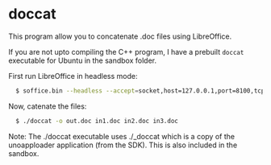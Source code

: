 # doccat
This program allow you to concatenate .doc files using LibreOffice.

If you are not upto compiling the C++ program, I have a prebuilt ```doccat```
executable for Ubuntu in the sandbox folder.

First run LibreOffice in headless mode:
```sh
  $ soffice.bin --headless --accept=socket,host=127.0.0.1,port=8100,tcpNoDelay=1;urp;
```
Now, catenate the files:
```sh
  $ ./doccat -o out.doc in1.doc in2.doc in3.doc
```

Note: The ./doccat executable uses ./_doccat which is a copy of the unoapploader
application (from the SDK). This is also included in the sandbox.
